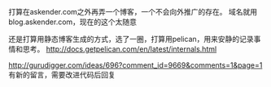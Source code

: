 打算在askender.com之外再弄一个博客，一个不会向外推广的存在。
域名就用blog.askender.com，现在的这个太随意

还是打算用静态博客生成的方式，选了一圈，打算用pelican，用来安静的记录事情和思考。
http://docs.getpelican.com/en/latest/internals.html

http://gurudigger.com/ideas/696?comment_id=9669&comments=1&page=1 有新的留言，需要改进代码后回复






